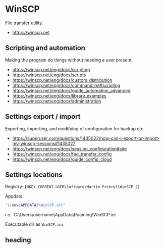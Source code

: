 # WinSCP
File transfer utility.

* https://winscp.net


## Scripting and automation
Making the program do things without needing a user present.

* https://winscp.net/eng/docs/scripting
* https://winscp.net/eng/docs/scripts
* https://winscp.net/eng/docs/custom_distribution
* https://winscp.net/eng/docs/commandline#scripting
* https://winscp.net/eng/docs/guide_automation_advanced
* https://winscp.net/eng/docs/library_examples
* https://winscp.net/eng/docs/administration


## Settings export / import
Exporting, importing, and modifying of configuration for backup etc.

* https://superuser.com/questions/1435022/how-can-i-export-or-import-my-winscp-sessions#1435027
* https://winscp.net/eng/docs/session_configuration#site
* https://winscp.net/eng/docs/faq_transfer_config
* https://winscp.net/eng/docs/guide_config_cloud

Settings locations
----------
Registry: `[HKEY_CURRENT_USER\Software\Martin Prikryl\WinSCP 2]`

Appdata: 
```powershell
"${env:APPDATA}\WinSCP.ini"
```
i.e. `C:\Users\username\AppData\Roaming\WinSCP.ini

Executable dir as `WinSCP.ini`


## heading
